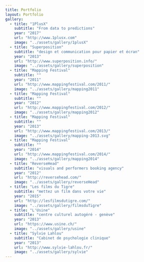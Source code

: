 ```yaml
---
title: Portfolio
layout: Portfolio
gallery:
  - title: "1PlusX"
    subtitle: "From data to predictions"
    year: "2017"
    url: "http://www.1plusx.com"
    image: "../assets/gallery/1plusX"
  - title: "Superposition"
    subtitle: "design et communication pour papier et écran"
    year: "2013"
    url: "http://www.superposition.info/"
    image: "../assets/gallery/superposition"
  - title: "Mapping Festival"
    subtitle: ""
    year: "2011"
    url: "http://www.mappingfestival.com/2011/"
    image: "../assets/gallery/mapping2011"
  - title: "Mapping Festival"
    subtitle: ""
    year: "2012"
    url: "http://www.mappingfestival.com/2012/"
    image: "../assets/gallery/mapping2012"
  - title: "Mapping Festival"
    subtitle: ""
    year: "2013"
    url: "http://www.mappingfestival.com/2013/"
    image: "../assets/gallery/mapping-2013.svg"
  - title: "Mapping Festival"
    subtitle: ""
    year: "2014"
    url: "http://www.mappingfestival.com/2014/"
    image: "../assets/gallery/mapping2014"
  - title: "ReverseHead"
    subtitle: "visuals and performers booking agency"
    year: "2012"
    url: "http://reversehead.com/"
    image: "../assets/gallery/reverseHead"
  - title: "Les films du Tigre"
    subtitle: "mettez un film dans votre vie"
    year: "2015"
    url: "http://lesfilmsdutigre.com/"
    image: "../assets/gallery/filmsduTigre"
  - title: "L'Usine"
    subtitle: "centre culturel autogéré - genève"
    year: "2013"
    url: "https://www.usine.ch/"
    image: "../assets/gallery/usine"
  - title: "Sylvie Lahlou"
    subtitle: "Cabinet de psychologie clinique"
    year: "2013"
    url: "http://www.sylvie-lahlou.fr/"
    image: "../assets/gallery/sylvie"
---
```

